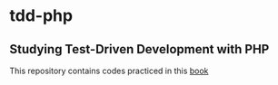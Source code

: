 # tdd-php

## Studying Test-Driven Development with PHP

This repository contains codes practiced in this [book](https://www.amazon.com.br/Test-Driven-Development-Teste-Design-Mundo-ebook/dp/B019P7N0R8)
